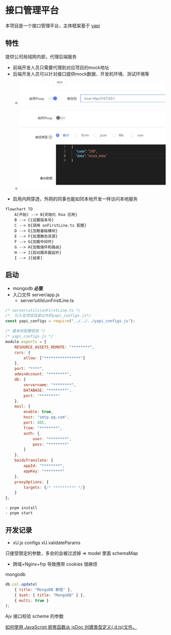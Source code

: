 # 接口管理平台

本项目是一个接口管理平台，主体框架基于 [yapi](https://github.com/YMFE/yapi)

## 特性

提供公司局域网内部，代理后端服务
- 前端开发人员只需要代理到对应项目的mock地址
- 后端开发人员可以针对接口提供mock数据、开发机环境、测试环境等
    - ![代理后端](docs/assets/img/image.png)

    - ![mock数据](docs/assets/img/image-1.png)
- 启用内网穿透，外网的同事也能如同本地开发一样访问本地服务

```mermaid
flowchart TD
    A[开始] --> B{初始化 Koa 应用}
    B --> C{设置版本号}
    C --> D{调用 onFirstLine.ts 配置}
    D --> E{加载基础模块}
    E --> F{处理静态资源}
    F --> G{加载中间件}
    G --> H{加载插件和路由}
    H --> I{启动服务器监听}
    I --> J[结束]
```

## 启动


- mongodb **必要**
- 入口文件 server/app.js
    - server\utils\onFirstLine.ts

```js
/* server\utils\onFirstLine.ts */
/*  引入在项目目录以外的yapi_configs.js*/
const yapi_configs = require("../../../yapi_configs.js");
```

```js
/* 基本的配置信息 */
/* yapi_configs.js */
module.exports = {
	RESOURCE_ASSETS_REMOTE: "********",
	cors: {
		allow: ["****************"]
	},
	port: "****",
	adminAccount: "********",
	db: {
		servername: "********",
		DATABASE: "********",
		port: "********"
	},
	mail: {
		enable: true,
		host: "smtp.qq.com",
		port: 465,
		from: "********",
		auth: {
			user: "********",
			pass: "********"
		}
	},
	baiduTranslate: {
		appId: "********",
		appKey: "********"
	},
	proxyOptions: {
		targets: {/* ********** */}
	}
};
```
    - pnpm install
    - pnpm start

## 开发记录

- xU.js configs
xU.validateParams

只接受限定的参数，多余的会被过滤掉 => model 里面 schemaMap

- 跨域+Nginx+frp 导致携带 cookies 很麻烦

mongodb

```js
db.col.update(
	{ title: "MongoDB 教程" },
	{ $set: { title: "MongoDB" } },
	{ multi: true }
);
```

Ajv 接口校验 scheme 的参数

[如何使用 JavaScript 嵌套函数从 jsDoc 创建类型定义(.d.ts)文件。](https://www.volcengine.com/theme/4203294-R-7-1)
